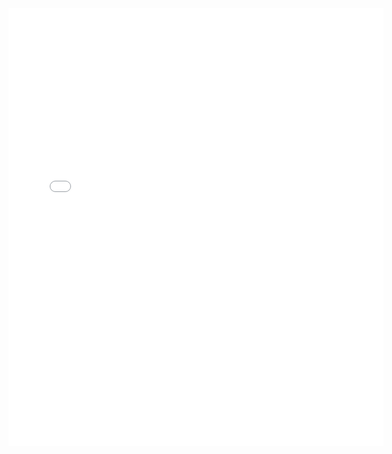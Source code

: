 <embed src="{{ site.baseurl }}/files/CV_Shiping.pdf" width="600" height="700" type='application/pdf'>
